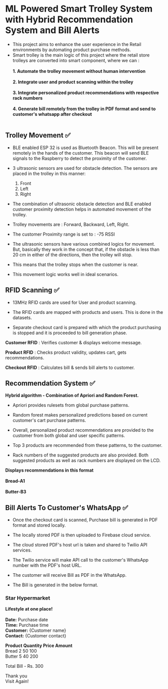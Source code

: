 # ML Powered Smart Trolley System with Hybrid Recommendation System and Bill Alerts

- This project aims to enhance the user experience in the Retail environments by automating product purchase methods.
- Smart trolley is the main logic of this project where the retail store trolleys are converted into smart component, 
where we can : <br> <br>
    **1. Automate the trolley movement without human intervention** <br><br>
    **2. Integrate user and product scanning within the trolley** <br><br>
    **3. Integrate personalized product recommendations with respective rack numbers** <br><br>
    **4. Generate bill remotely from the trolley in PDF format and send to customer's whatsapp after checkout** <br><br>

## Trolley Movement ✅

- BLE enabled ESP 32 is used as Bluetooth Beacon. This will be present remotely in the hands of the customer. This beacon will send BLE signals to the Raspberry to detect the proximity of the customer.

- 3 ultrasonic sensors are used for obstacle detection. The sensors are placed in the trolley in this manner: <br>
    1. Front <br>
    2. Left <br>
    3. Right <br>

-  The combination of ultrasonic obstacle detection and BLE enabled customer proximity detection helps in automated movement of the trolley.

- Trolley movements are : Forward, Backward, Left, Right.

- The customer Proximity range is set to : -75 RSSI

- The ultrasonic sensors have various combined logics for movement. But, basically they work in the concept that, if the obstacle is less than 20 cm in either of the directions, then the trolley will stop.

- This means that the trolley stops when the customer is near.

- This movement logic works well in ideal scenarios.

## RFID Scanning ✅ 

- 13MHz RFID cards are used for User and product scanning.

- The RFID cards are mapped with products and users. This is done in the datasets.

- Separate checkout card is prepared with which the product purchasing is stopped and it is proceeded to bill generation phase.

**Customer RFID** : Verifies customer & displays welcome message.

**Product RFID**  : Checks product validity, updates cart, gets recommendations.

**Checkout RFID** : Calculates bill & sends bill alerts to customer.

## Recommendation System ✅

**Hybrid algorithm - Combination of Apriori and Random Forest.**

- Apriori provides rulesets from global purchase patterns.

- Random forest makes personalized predictions based on current customer's cart purchase patterns.

- Overall, personalized product recommendations are provided to the customer from both global and user specific patterns.

- Top 3 products are recommended from these patterns, to the customer.

- Rack numbers of the suggested products are also provided. Both suggested products as well as rack numbers are displayed on the LCD.

**Displays recommendations in this format** <br><br>
    **Bread-A1** <br><br>
    **Butter-B3**

## Bill Alerts To Customer's WhatsApp ✅ 

- Once the checkout card is scanned, Purchase bill is generated in PDF format and stored locally.

- The locally stored PDF is then uploaded to Firebase cloud service.

- The cloud stored PDF's host url is taken and shared to Twilio API services.

- The Twilio service will make API call to the customer's WhatsApp number with the PDF's host URL.

- The customer will receive Bill as PDF in the WhatsApp. 

- The Bill is generated in the below format.

### Star Hypermarket <br>
**Lifestyle at one place!** <br><br> 
**Date:** Purchase date <br>
**Time:** Purchase time <br>
**Customer:** {Customer name} <br>
**Contact:** {Customer contact} <br>

**Product Quantity  Price  Amount** <br>
Bread      2        50    100    <br>
Butter    5        40    200 <br>

Total Bill - Rs. 300 <br>

Thank you <br>
Visit Again! <br>